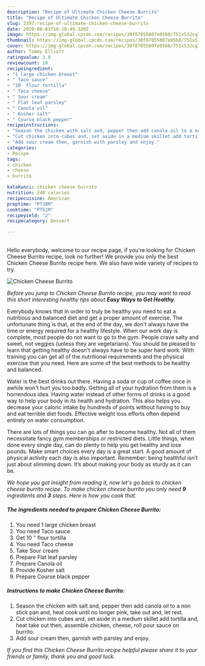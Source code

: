 ```yaml
---
description: "Recipe of Ultimate Chicken Cheese Burrito"
title: "Recipe of Ultimate Chicken Cheese Burrito"
slug: 2397-recipe-of-ultimate-chicken-cheese-burrito
date: 2020-08-01T16:18:49.320Z
image: https://img-global.cpcdn.com/recipes/30f87855807e0560/751x532cq70/chicken-cheese-burrito-recipe-main-photo.jpg
thumbnail: https://img-global.cpcdn.com/recipes/30f87855807e0560/751x532cq70/chicken-cheese-burrito-recipe-main-photo.jpg
cover: https://img-global.cpcdn.com/recipes/30f87855807e0560/751x532cq70/chicken-cheese-burrito-recipe-main-photo.jpg
author: Tommy Elliott
ratingvalue: 3.8
reviewcount: 10
recipeingredient:
- "1 large chicken breast"
- " Taco sauce"
- "10  flour tortilla"
- " Taco cheese"
- " Sour cream"
- " Flat leaf parsley"
- " Canola oil"
- " Kosher salt"
- " Course black pepper"
recipeinstructions:
- "Season the chicken with salt and, pepper then add canola oil to a non stick pan and, heat cook until no longer pink, take out and, let rest."
- "Cut chicken into cubes and, set aside in a medium skillet add tortilla and, heat take out then, assemble chicken, cheese, roll pour sauce on burrito."
- "Add sour cream then, garnish with parsley and enjoy."
categories:
- Recipe
tags:
- chicken
- cheese
- burrito

katakunci: chicken cheese burrito 
nutrition: 240 calories
recipecuisine: American
preptime: "PT38M"
cooktime: "PT51M"
recipeyield: "2"
recipecategory: Dessert

---
```

<br>
Hello everybody, welcome to our recipe page, if you're looking for Chicken Cheese Burrito recipe, look no further! We provide you only the best Chicken Cheese Burrito recipe here. We also have wide variety of recipes to try.
<br>


![Chicken Cheese Burrito](https://img-global.cpcdn.com/recipes/30f87855807e0560/751x532cq70/chicken-cheese-burrito-recipe-main-photo.jpg)

<i>Before you jump to Chicken Cheese Burrito recipe, you may want to read this short interesting healthy tips about <strong>Easy Ways to Get Healthy</strong>.</i>

Everybody knows that in order to truly be healthy you need to eat a nutritious and balanced diet and get a proper amount of exercise. The unfortunate thing is that, at the end of the day, we don't always have the time or energy required for a healthy lifestyle. When our work day is complete, most people do not want to go to the gym. People crave salty and sweet, not veggies (unless they are vegetarians). You should be pleased to learn that getting healthy doesn't always have to be super hard work. With training you can get all of the nutritional requirements and the physical exercise that you need. Here are some of the best methods to be healthy and balanced.

Water is the best drinks out there. Having a soda or cup of coffee once in awhile won't hurt you too badly. Getting all of your hydration from them is a horrendous idea. Having water instead of other forms of drinks is a good way to help your body in its health and hydration. This also helps you decrease your caloric intake by hundreds of points without having to buy and eat terrible diet foods. Effective weight loss efforts often depend entirely on water consumption.

There are lots of things you can go after to become healthy. Not all of them necessitate fancy gym memberships or restricted diets. Little things, when done every single day, can do plenty to help you get healthy and lose pounds. Make smart choices every day is a great start. A good amount of physical activity each day is also important. Remember: being healthful isn’t just about slimming down. It’s about making your body as sturdy as it can be. 


<i>We hope you got insight from reading it, now let's go back to chicken cheese burrito recipe. To make chicken cheese burrito you only need <strong>9</strong> ingredients and <strong>3</strong> steps. Here is how you cook that.
</i>

##### The ingredients needed to prepare Chicken Cheese Burrito:

1. You need 1 large chicken breast
1. You need  Taco sauce
1. Get 10 &#34; flour tortilla
1. You need  Taco cheese
1. Take  Sour cream
1. Prepare  Flat leaf parsley
1. Prepare  Canola oil
1. Provide  Kosher salt
1. Prepare  Course black pepper


##### Instructions to make Chicken Cheese Burrito:

1. Season the chicken with salt and, pepper then add canola oil to a non stick pan and, heat cook until no longer pink, take out and, let rest.
1. Cut chicken into cubes and, set aside in a medium skillet add tortilla and, heat take out then, assemble chicken, cheese, roll pour sauce on burrito.
1. Add sour cream then, garnish with parsley and enjoy.


<i>If you find this Chicken Cheese Burrito recipe helpful please share it to your friends or family, thank you and good luck.</i>
